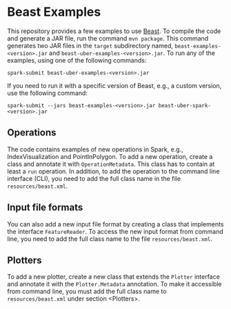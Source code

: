 Beast Examples
==============

This repository provides a few examples to use [Beast](https://www.bitbucket.org/eldawy/beast).
To compile the code and generate a JAR file, run the command `mvn package`.
This command generates two JAR files in the `target` subdirectory named,
`beast-examples-<version>.jar` and `beast-uber-examples-<version>.jar`.
To run any of the examples, using one of the following commands:

    spark-submit beast-uber-examples-<version>.jar

If you need to run it with a specific version of Beast, e.g., a custom version, use the
following command: 

    spark-submit --jars beast-examples-<version>.jar beast-uber-spark-<version>.jar
    
Operations
----------
The code contains examples of new operations in Spark, e.g., IndexVisualization and PointInPolygon. To add a new operation, create a class
and annotate it with `OperationMetadata`. This class has to contain at least a `run` operation.
In addition, to add the operation to the command line interface (CLI), you need to add
the full class name in the file `resources/beast.xml`.

Input file formats
------------------
You can also add a new input file format by creating a class that implements the interface
`FeatureReader`. To access the new input format from command line, you need to add the full class name
to the file `resources/beast.xml`.

Plotters
--------
To add a new plotter, create a new class that extends the `Plotter` interface and annotate it with
the `Plotter.Metadata` annotation. To make it accessible from command line, you must add the full
class name to `resources/beast.xml` under section &lt;Plotters&gt;.